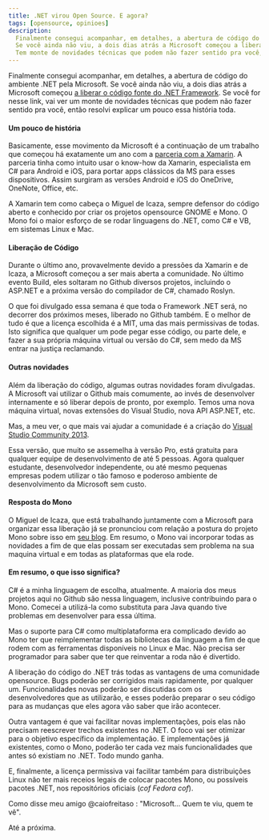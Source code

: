 ```yaml
---
title: .NET virou Open Source. E agora?
tags: [opensource, opinioes]
description:
  Finalmente consegui acompanhar, em detalhes, a abertura de código do ambiente .NET pela Microsoft.
  Se você ainda não viu, a dois dias atrás a Microsoft começou a liberar o código fonte do .NET Framework.
  Tem monte de novidades técnicas que podem não fazer sentido pra você, então resolvi explicar um pouco essa história toda.
---
```


Finalmente consegui acompanhar, em detalhes, a abertura de código do ambiente .NET pela Microsoft.
Se você ainda não viu, a dois dias atrás a Microsoft começou
[a liberar o código fonte do .NET Framework](http://blogs.msdn.com/b/dotnet/archive/2014/11/12/announcing-net-2015-preview-a-new-era-for-net.aspx).
Se você for nesse link, vai ver um monte de novidades técnicas que podem não fazer sentido pra você,
então resolvi explicar um pouco essa história toda.

#### Um pouco de história

Basicamente, esse movimento da Microsoft é a continuação de um trabalho que começou há exatamente um
ano com a [parceria com a Xamarin](http://blog.xamarin.com/microsoft-and-xamarin-partner-globally/).
A parceria tinha como intuito usar o know-how da Xamarin, especialista em C# para Android e iOS,
para portar apps clássicos da MS para esses dispositivos. Assim surgiram as versões Android e iOS do
OneDrive, OneNote, Office, etc.

A Xamarin tem como cabeça o Miguel de Icaza, sempre defensor do código aberto e conhecido por criar
os projetos opensource GNOME e Mono. O Mono foi o maior esforço de se rodar linguagens do .NET, como
C# e VB, em sistemas Linux e Mac.

#### Liberação de Código

Durante o último ano, provavelmente devido a pressões da Xamarin e de Icaza, a Microsoft começou a
ser mais aberta a comunidade. No último evento Build, eles soltaram no Github diversos projetos,
incluindo o ASP.NET e a próxima versão do compilador de C#, chamado Roslyn.

O que foi divulgado essa semana é que toda o Framework .NET será, no decorrer dos próximos meses,
liberado no Github também. E o melhor de tudo é que a licença escolhida é a MIT, uma das mais
permissivas de todas. Isto significa que qualquer um pode pegar esse código, ou parte dele, e fazer
a sua própria máquina virtual ou versão do C#, sem medo da MS entrar na justiça reclamando.

#### Outras novidades

Além da liberação do código, algumas outras novidades foram divulgadas. A Microsoft vai utilizar o
Github mais comumente, ao invés de desenvolver internamente e só liberar depois de pronto, por
exemplo. Temos uma nova máquina virtual, novas extensões do Visual Studio, nova API ASP.NET, etc.

Mas, a meu ver, o que mais vai ajudar a comunidade é a criação do
[Visual Studio Community 2013](http://www.visualstudio.com/products/visual-studio-community-vs).

Essa versão, que muito se assemelha à versão Pro, está gratuita para qualquer equipe de
desenvolvimento de até 5 pessoas. Agora qualquer estudante, desenvolvedor independente, ou até mesmo
pequenas empresas podem utilizar o tão famoso e poderoso ambiente de desenvolvimento da Microsoft
sem custo.

#### Resposta do Mono

O Miguel de Icaza, que está trabalhando juntamente com a Microsoft para organizar essa liberação já
se pronunciou com relação a postura do projeto Mono sobre isso em
[seu blog](http://tirania.org/blog/archive/2014/Nov-12.html). Em resumo, o Mono vai incorporar todas
as novidades a fim de que elas possam ser executadas sem problema na sua maquina virtual e em todas
as plataformas que ela rode.

#### Em resumo, o que isso significa?

C# é a minha linguagem de escolha, atualmente. A maioria dos meus projetos aqui no Github são nessa
linguagem, inclusive contribuindo para o Mono. Comecei a utilizá-la como substituta para Java quando
tive problemas em desenvolver para essa última.

Mas o suporte para C# como multiplataforma era complicado devido ao Mono ter que reimplementar todas
as bibliotecas da linguagem a fim de que rodem com as ferramentas disponíveis no Linux e Mac. Não
precisa ser programador para saber que ter que reinventar a roda não é divertido.

A liberação do código do .NET trás todas as vantagens de uma comunidade opensource. Bugs poderão ser
corrigidos mais rapidamente, por qualquer um. Funcionalidades novas poderão ser discutidas com os
desenvolvedores que as utilizarão, e esses poderão preparar o seu código para as mudanças que eles
agora vão saber que irão acontecer.

Outra vantagem é que vai facilitar novas implementações, pois elas não precisam reescrever trechos
existentes no .NET. O foco vai ser otimizar para o objetivo específico da implementação. E
implementações já existentes, como o Mono, poderão ter cada vez mais funcionalidades que antes só
existiam no .NET. Todo mundo ganha.

E, finalmente, a licença permissiva vai facilitar também para distribuições Linux não ter mais
receios legais de colocar pacotes Mono, ou possíveis pacotes .NET, nos repositórios oficiais (_cof_
_Fedora_ _cof_).

Como disse meu amigo @caiofreitaso : "Microsoft... Quem te viu, quem te vê".

Até a próxima.
